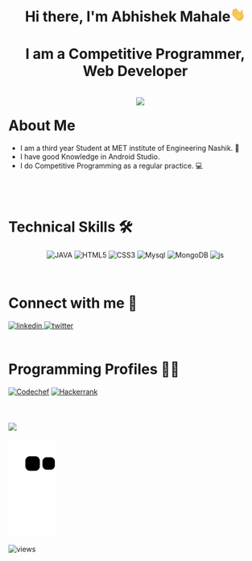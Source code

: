 <h1 align="center">Hi there, I'm Abhishek Mahale<img src="https://github.com/ABSphreak/ABSphreak/blob/master/gifs/Hi.gif" width="30px"></h1></h1>
<h1 align="center">I am a Competitive Programmer, Web Developer</h1>
<br>
<img align="right" src="https://media.giphy.com/media/dZX3AduGrY3uJ7qCsx/source.gif" width="250">
<h1>About Me</h1>

<!-- + <a href="https://drive.google.com/file/d/1Dtf9v7psv53lvRaY4o1TfrKiKT9u8ex7/view?usp=sharing"> <b>Resume Link </a> -->
+ I am a third year Student at MET institute of Engineering Nashik. 🏫
+ I have good Knowledge in Android Studio.
+ I do Competitive Programming as a regular practice. 💻


<br>
<br>
<h1>Technical Skills 🛠</h1>

<p align="center"> 
  
 <img alt="JAVA" src="https://img.shields.io/badge/Java-ED8B00?style=for-the-badge&logo=java&logoColor=white"/>
 <img alt="HTML5" src="https://img.shields.io/badge/html5-%23E34F26.svg?&style=for-the-badge&logo=html5&logoColor=white" />
 <img alt="CSS3" src="https://img.shields.io/badge/css3-%23E34F26.svg?&style=for-the-badge&logo=css3&logoColor=white" />
 <img alt="Mysql" src="https://img.shields.io/badge/MySQL-005C84?style=for-the-badge&logo=mysql&logoColor=white"/>
 <img alt="MongoDB" src="https://img.shields.io/badge/MongoDB-4EA94B?style=for-the-badge&logo=mongodb&logoColor=white"/>
 <img alt="js" src="https://img.shields.io/badge/JavaScript-F7DF1E?style=for-the-badge&logo=javascript&logoColor=black" />

 
  
</p>

  


<br>

<h1 align="left">Connect with me 💬</h1>
<div align="left">
 <a href="https://www.linkedin.com/in/abhishek-mahale-7ab394195/" target="_blank">
<img src=https://img.shields.io/badge/linkedin-%231E77B5.svg?&style=for-the-badge&logo=linkedin&logoColor=white alt=linkedin style="margin-bottom: 5px;" />
</a>

<a href="https://www.instagram.com/its.abhishek_m/" target="_blank">
<img src="https://img.shields.io/badge/Instagram-E4405F?style=for-the-badge&logo=instagram&logoColor=white" alt=twitter style="margin-bottom: 5px;" />
</a>
<br>
<br>
<h1 align="left" >Programming Profiles 👨‍💻</h1>
  
<a href="https://www.codechef.com/users/abhi1472"><img src="https://img.shields.io/badge/Codechef-%23B92B27.svg?&style=for-the-badge&logo=Codechef&logoColor=white"  alt=Codechef style="margin-bottom: 5px;"></a>
 <a href="https://www.hackerrank.com/1472abhi"><img src="https://img.shields.io/badge/-Hackerrank-2EC866?style=for-the-badge&logo=HackerRank&logoColor=white"  alt=Hackerrank style="margin-bottom: 5px;"></a>
  
<br>
<br>


  
<img src="https://github-readme-streak-stats.herokuapp.com/?user=1472abhi&amp&theme=jolly&title_color=blue" style="max-width:100%;">
<br>
  

  
  ![Snake animation](https://github.com/1472abhi/1472abhi/blob/output/github-contribution-grid-snake.svg)
  
 <img alt="views" title="Github views" src="https://komarev.com/ghpvc/?username=1472abhi&style=flat-square&color=d43182"/></a>
  <a href="https://github.com/1472abhi">
</div>

